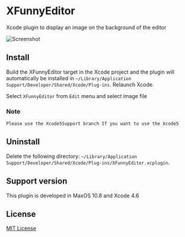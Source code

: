 # XFunnyEditor

Xcode plugin to display an image on the background of the editor

![Screenshot](https://raw.github.com/STAR-ZERO/XFunnyEditor/master/screenshot.png)

## Install

Build the XFunnyEditor target in the Xcode project and the plugin will automatically be installed in `~/Library/Application Support/Developer/Shared/Xcode/Plug-ins`. Relaunch Xcode.

Select `XFunnyEditor` from `Edit` menu and select image file

### Note

```
Please use the Xcode5Support branch If you want to use the Xcode5
```

## Uninstall

Delete the following directory: `~/Library/Application Support/Developer/Shared/Xcode/Plug-ins/XFunnyEditor.xcplugin`.

## Support version

This plugin is developed in MaxOS 10.8 and Xcode 4.6

## License

[MIT License](https://github.com/STAR-ZERO/XFunnyEditor/blob/master/LICENSE)

